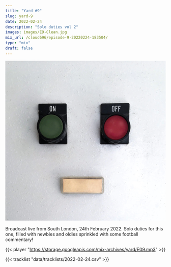 ```yaml
---
title: "Yard #9"
slug: yard-9
date: 2022-02-24
description: "Solo duties vol 2"
images: images/E9-Clean.jpg
mix_url: /cloud696/episode-9-20220224-183504/
type: "mix"
draft: false
---
```


![artwork](images/E9-Clean.jpg)

Broadcast live from South London, 24th February 2022. Solo duties for this one, filled with newbies and oldies sprinkled with some football commentary!

{{< player "https://storage.googleapis.com/mix-archives/yard/E09.mp3" >}}

{{< tracklist "data/tracklists/2022-02-24.csv" >}}
